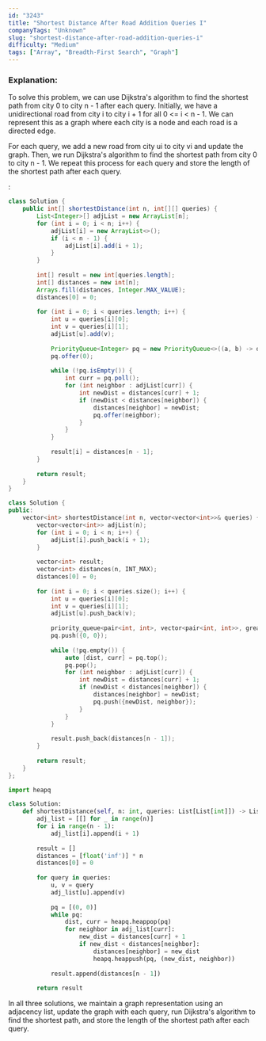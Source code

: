 ```yaml
---
id: "3243"
title: "Shortest Distance After Road Addition Queries I"
companyTags: "Unknown"
slug: "shortest-distance-after-road-addition-queries-i"
difficulty: "Medium"
tags: ["Array", "Breadth-First Search", "Graph"]
---
```


### Explanation:
To solve this problem, we can use Dijkstra's algorithm to find the shortest path from city 0 to city n - 1 after each query. Initially, we have a unidirectional road from city i to city i + 1 for all 0 <= i < n - 1. We can represent this as a graph where each city is a node and each road is a directed edge.

For each query, we add a new road from city ui to city vi and update the graph. Then, we run Dijkstra's algorithm to find the shortest path from city 0 to city n - 1. We repeat this process for each query and store the length of the shortest path after each query.

:

```java
class Solution {
    public int[] shortestDistance(int n, int[][] queries) {
        List<Integer>[] adjList = new ArrayList[n];
        for (int i = 0; i < n; i++) {
            adjList[i] = new ArrayList<>();
            if (i < n - 1) {
                adjList[i].add(i + 1);
            }
        }
        
        int[] result = new int[queries.length];
        int[] distances = new int[n];
        Arrays.fill(distances, Integer.MAX_VALUE);
        distances[0] = 0;
        
        for (int i = 0; i < queries.length; i++) {
            int u = queries[i][0];
            int v = queries[i][1];
            adjList[u].add(v);
            
            PriorityQueue<Integer> pq = new PriorityQueue<>((a, b) -> distances[a] - distances[b]);
            pq.offer(0);
            
            while (!pq.isEmpty()) {
                int curr = pq.poll();
                for (int neighbor : adjList[curr]) {
                    int newDist = distances[curr] + 1;
                    if (newDist < distances[neighbor]) {
                        distances[neighbor] = newDist;
                        pq.offer(neighbor);
                    }
                }
            }
            
            result[i] = distances[n - 1];
        }
        
        return result;
    }
}
```

```cpp
class Solution {
public:
    vector<int> shortestDistance(int n, vector<vector<int>>& queries) {
        vector<vector<int>> adjList(n);
        for (int i = 0; i < n; i++) {
            adjList[i].push_back(i + 1);
        }
        
        vector<int> result;
        vector<int> distances(n, INT_MAX);
        distances[0] = 0;
        
        for (int i = 0; i < queries.size(); i++) {
            int u = queries[i][0];
            int v = queries[i][1];
            adjList[u].push_back(v);
            
            priority_queue<pair<int, int>, vector<pair<int, int>>, greater<pair<int, int>>> pq;
            pq.push({0, 0});
            
            while (!pq.empty()) {
                auto [dist, curr] = pq.top();
                pq.pop();
                for (int neighbor : adjList[curr]) {
                    int newDist = distances[curr] + 1;
                    if (newDist < distances[neighbor]) {
                        distances[neighbor] = newDist;
                        pq.push({newDist, neighbor});
                    }
                }
            }
            
            result.push_back(distances[n - 1]);
        }
        
        return result;
    }
};
```

```python
import heapq

class Solution:
    def shortestDistance(self, n: int, queries: List[List[int]]) -> List[int]:
        adj_list = [[] for _ in range(n)]
        for i in range(n - 1):
            adj_list[i].append(i + 1)
        
        result = []
        distances = [float('inf')] * n
        distances[0] = 0
        
        for query in queries:
            u, v = query
            adj_list[u].append(v)
            
            pq = [(0, 0)]
            while pq:
                dist, curr = heapq.heappop(pq)
                for neighbor in adj_list[curr]:
                    new_dist = distances[curr] + 1
                    if new_dist < distances[neighbor]:
                        distances[neighbor] = new_dist
                        heapq.heappush(pq, (new_dist, neighbor))
            
            result.append(distances[n - 1])
        
        return result
```

In all three solutions, we maintain a graph representation using an adjacency list, update the graph with each query, run Dijkstra's algorithm to find the shortest path, and store the length of the shortest path after each query.